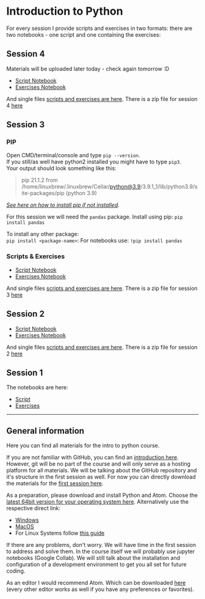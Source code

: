# Introduction to Python
For every session I provide scripts and exercises in two formats: there are two notebooks - one script and one containing the exercises:

## Session 4
Materials will be uploaded later today - check again tomorrow :D

- [Script Notebook](https://colab.research.google.com/drive/1abSQYIDFmuJuNwe13vEosMb1NNksGd-l?usp=sharing)
- [Exercises Notebook](https://colab.research.google.com/drive/1rHfnMUowhz3SyuNBVMgYd2O3o7_Tdg1p?usp=sharing)

And single files [scripts and exercises are here](https://github.com/MisterXY89/intro-to-python/tree/main/session_4). 
There is a zip file for session 4 [here](https://github.com/MisterXY89/intro-to-python/tree/main/session_4/session_4.zip)

## Session 3

### PIP
Open CMD/terminal/console and type `pip --version`. <br>
If you still/as well have python2 installed you might have to type `pip3`. <br>
Your output should look something like this: <br>
> pip 21.1.2 from /home/linuxbrew/.linuxbrew/Cellar/python@3.9/3.9.1_1/lib/python3.9/site-packages/pip (python 3.9)

[*See here on how to install pip if not installed*](https://www.makeuseof.com/tag/install-pip-for-python/).

For this session we will need the `pandas` package.
Install using pip: 
`pip install pandas`

To install any other package: <br>
`pip install <package-name>`:
For notebooks use: `!pip install pandas`<br>

### Scripts & Exercises

- [Script Notebook](https://colab.research.google.com/drive/1bEQMzf0qHynnl-gbVAcAcBX4PP4zKPtd?usp=sharing)
- [Exercises Notebook](https://colab.research.google.com/drive/1curMnciqV3s0u-7aRpowB3xHgA7hm8rt?usp=sharing)

And single files [scripts and exercises are here](https://github.com/MisterXY89/intro-to-python/tree/main/session_3). 
There is a zip file for session 3 [here](https://github.com/MisterXY89/intro-to-python/tree/main/session_3/session_3.zip)


## Session 2
- [Script Notebook](https://colab.research.google.com/drive/1dlEN1Qi6ZKe_5Xq8nHAUmPAIihiJ6gKO?usp=sharing)
- [Exercises Notebook](https://colab.research.google.com/drive/1kgthc0_MlW2hH3vA2iuihbYKwMopttXB?usp=sharing)


And single files [scripts and exercises are here](https://github.com/MisterXY89/intro-to-python/tree/main/session_2). 
There is a zip file for session 2 [here](https://github.com/MisterXY89/intro-to-python/tree/main/session_2/session_2.zip)

## Session 1
The notebooks are here:
- [Script](https://colab.research.google.com/drive/16ORcXM3vurNakmwjL71yfgJg5yZRcGkh?usp=sharing)
- [Exercises](https://colab.research.google.com/drive/1Far5OmDTl9E64MoijVQH9XvzL9v-gPgW?usp=sharing)

---
## General information
Here you can find all materials for the intro to python course.

If you are not familiar with GitHub, you can find an [introduction here](https://product.hubspot.com/blog/git-and-github-tutorial-for-beginners).
However, git will be no part of the course and will only serve as a hosting platform for all materials.
We will be talking about the GitHub repository and it's structure in the first session as well.
For now you can directly download the materials for the [first session here](https://github.com/MisterXY89/intro-to-python/archive/refs/heads/main.zip).


As a preparation, please download and install Python and Atom.
Choose the [latest 64bit version for your operating system here](https://www.python.org/downloads/release/python-396/).
Alternatively use the respective direct link:

- [Windows](https://www.python.org/ftp/python/3.9.6/python-3.9.6-amd64.exe)
- [MacOS](https://www.python.org/ftp/python/3.9.6/python-3.9.6-macos11.pkg)
- For Linux Systems follow [this guide](https://tecadmin.net/how-to-install-python-3-9-on-ubuntu-20-04/)


If there are any problems, don't worry. We will have time in the first session to address and solve them.
In the course itself we will probably use jupyter notebooks (Google Collab).
We will still talk about the installation and configuration of a development environment to get you all set for future coding.

As an editor I would recommend Atom. Which can be downloaded [here](https://atom.io/) (every other editor works as well if you have any preferences or favorites).
